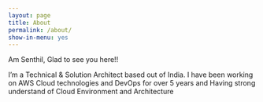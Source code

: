 ```yaml
---
layout: page
title: About
permalink: /about/
show-in-menu: yes
---
```


Am Senthil, Glad to see you here!!

I’m a Technical & Solution Architect based out of India. I have been working on AWS Cloud technologies and DevOps  for over 5 years and Having strong understand of Cloud Environment and Architecture

